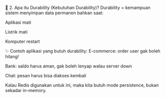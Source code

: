 🔐 2. Apa itu Durability (Kebutuhan Durability)?
Durability = kemampuan sistem menyimpan data permanen bahkan saat:

Aplikasi mati

Listrik mati

Komputer restart

✨ Contoh aplikasi yang butuh durability:
E-commerce: order user gak boleh hilang!

Bank: saldo harus aman, gak boleh lenyap walau server down

Chat: pesan harus bisa diakses kembali

Kalau Redis digunakan untuk ini, maka kita butuh mode persistence, bukan sekadar in-memory.